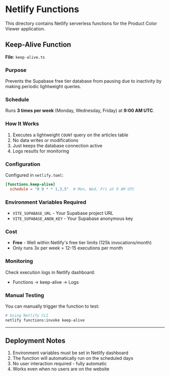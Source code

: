# Netlify Functions

This directory contains Netlify serverless functions for the Product Color Viewer application.

## Keep-Alive Function

**File**: `keep-alive.ts`

### Purpose
Prevents the Supabase free tier database from pausing due to inactivity by making periodic lightweight queries.

### Schedule
Runs **3 times per week** (Monday, Wednesday, Friday) at **9:00 AM UTC**.

### How It Works
1. Executes a lightweight `COUNT` query on the articles table
2. No data writes or modifications
3. Just keeps the database connection active
4. Logs results for monitoring

### Configuration
Configured in `netlify.toml`:
```toml
[functions.keep-alive]
  schedule = "0 9 * * 1,3,5"  # Mon, Wed, Fri at 9 AM UTC
```

### Environment Variables Required
- `VITE_SUPABASE_URL` - Your Supabase project URL
- `VITE_SUPABASE_ANON_KEY` - Your Supabase anonymous key

### Cost
- **Free** - Well within Netlify's free tier limits (125k invocations/month)
- Only runs 3x per week = 12-15 executions per month

### Monitoring
Check execution logs in Netlify dashboard:
- Functions → keep-alive → Logs

### Manual Testing
You can manually trigger the function to test:
```bash
# Using Netlify CLI
netlify functions:invoke keep-alive
```

---

## Deployment Notes

1. Environment variables must be set in Netlify dashboard
2. The function will automatically run on the scheduled days
3. No user interaction required - fully automatic
4. Works even when no users are on the website

